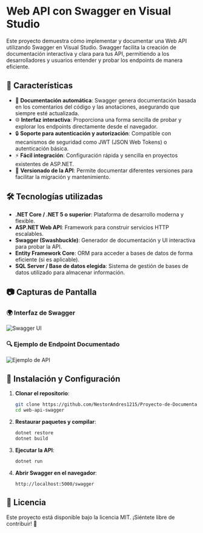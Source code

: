 # Web API con Swagger en Visual Studio

Este proyecto demuestra cómo implementar y documentar una Web API utilizando Swagger en Visual Studio. Swagger facilita la creación de documentación interactiva y clara para tus API, permitiendo a los desarrolladores y usuarios entender y probar los endpoints de manera eficiente.

## 🚀 Características

- 📜 **Documentación automática**: Swagger genera documentación basada en los comentarios del código y las anotaciones, asegurando que siempre esté actualizada.
- 🌐 **Interfaz interactiva**: Proporciona una forma sencilla de probar y explorar los endpoints directamente desde el navegador.
- 🔒 **Soporte para autenticación y autorización**: Compatible con mecanismos de seguridad como JWT (JSON Web Tokens) o autenticación básica.
- ⚡ **Fácil integración**: Configuración rápida y sencilla en proyectos existentes de ASP.NET.
- 🔄 **Versionado de la API**: Permite documentar diferentes versiones para facilitar la migración y mantenimiento.

## 🛠️ Tecnologías utilizadas

- **.NET Core / .NET 5 o superior**: Plataforma de desarrollo moderna y flexible.
- **ASP.NET Web API**: Framework para construir servicios HTTP escalables.
- **Swagger (Swashbuckle)**: Generador de documentación y UI interactiva para probar la API.
- **Entity Framework Core**: ORM para acceder a bases de datos de forma eficiente (si es aplicable).
- **SQL Server / Base de datos elegida**: Sistema de gestión de bases de datos utilizado para almacenar información.

## 📷 Capturas de Pantalla

### 🌍 Interfaz de Swagger
![Swagger UI](https://github.com/user-attachments/assets/dafad027-6e69-4448-8498-b7c9a325472a)

### 🔍 Ejemplo de Endpoint Documentado
![Ejemplo de API](https://github.com/user-attachments/assets/65dca8e6-c0cd-4bb9-a7de-40c73edfd505)

## 📌 Instalación y Configuración

1. **Clonar el repositorio**:
   ```sh
   git clone https://github.com/NestorAndres1215/Proyecto-de-Documentaci-n-de-Web-API-usando-Swagger.git
   cd web-api-swagger
   ```

2. **Restaurar paquetes y compilar**:
   ```sh
   dotnet restore
   dotnet build
   ```

3. **Ejecutar la API**:
   ```sh
   dotnet run
   ```

4. **Abrir Swagger en el navegador**:
   ```
   http://localhost:5000/swagger
   ```

## 📜 Licencia

Este proyecto está disponible bajo la licencia MIT. ¡Siéntete libre de contribuir! 🚀

